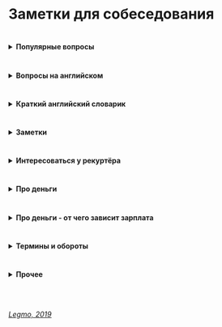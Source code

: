 # Заметки для собеседования #

#
<details><summary><b>Популярные вопросы</b></summary><p>
                                         
  ---

- Почему вы ищете работу?
- Какую работу вы ищите?
- Чем занимались на прошлой работе?
- Был ли коммерческий опыт работы с данной технологией?
- Зарплата - ожидания 
- Как скоро готовы выйти
- Английский 	
- Git
- Agile
- Есть ли опыт написания тестов?
- Есть ли опыт работы в команде с code-review и тестировщиками?
- Опыт работы со строгой типизацией
  
<br>

  <details><summary><b>Почему ушли с предыдущей работы?</b></summary><p>
  
  Рекрутер не ждет от этого ответа слишком многого. И так ясно, что будь всё в жизни людей гладко, они бы работали на одном и том же месте с достижения трудоспособного возраста и до самой смерти. Рекрутер будет удовлетворен любым ответом, который не поставит его самого в неловкое положение перед руководителем, когда тот у него спросит «а чего этот чел хочет? Почему уволился из предыдущей компании?» Любой более-менее адекватный ответ, который рекрутеру не стыдно будет передать вышестоящему руководителю, будет приемлем. 
   
  Сформулируйте ответ так, чтобы у рекрутера не сложилось впечатление, будто у вас была возможность повлиять на сложившуюся ситуацию, но вы не смогли её реализовать. 
  - Приемлемые – ситуации, в которых вы не могли повлиять на обстоятельства (например - очень большие задержки по зарплате, или очень низкая зарплата и полное отсутствие перспектив, или например неудобное расположение)
  - Неприемлемые – ситуации, когда у вас была возможность тем или иным способом повлиять на обстоятельства, но вы не смогли (личный или профессиональный конфликт с руководителем или коллегой, неконкурентноспособный продукт компании в создании которого принимаете участие лично вы, неисполнение своих обязательств) 
   
   Как отвечать, если у вас на предыдущей работе действительно всё было не очень гладко?
  - Нужно формулировать свой ответ в форме не «почему», а в форме «для чего».
      
  <br><p></details>
  
  <details><summary><b>Большой перерыв после последней работы - почему? чем занимались?</b></summary><p>
    
  Закрыл большой проект, заработал довольно существенную сумму.  Решил устроить нормальный отпуск, впервые за несколько лет.  В процессе, пришёл к выводу что хочу сменить сферу деятельности и активно занялся самообучением
  
  <br></p></details>
  
  <details><summary><b>Ошибки - самые серьёзные ошибки в вашей карьере?</b></summary><p>
                                                                         
   Обычно, цель этого вопроса выяснить не уровень дна, которое вы сумели пробить в своем прошлом, а ваш локус контроля (т.е. склонны ли вы возлагать ответственность за свои неудачи на себя, или на обстоятельства), и ваше к ним отношение.
   
   Для успешного прохождения вопроса лучше возлагать ответственность на себя. Это представит вас как человека, способного к управлению собственной жизнью, а не как детерминированное существо, сама судьба которого зависит исключительно от того, как сложатся звёзды и обстоятельства
  
  <br></p></details>
  
  <details><summary><b>Достижения - самые серьёзные </b></summary><p>
   
   Цель вопроса - узнать потолок, которого вы пока смогли достичь. 
   
   Этот потолок должен соответствовать должности, на которую вы претендуете, но не быть слишком высоким, иначе возникнет вопрос «а что вы вообще забыли на этом собеседовании с такими достижениями?»
      
  <br></p></details>
  
  <details><summary><b>Cтресс - насколько вы стрессоустойчивы</b></summary><p>
  
  Ответ: «А какие именно стрессы предполагаются на этой должности?»
  
  Рекрутер может рассказать о злых придирчивых клиентах, большом объеме работы, неисполнительных контрагентах.
  
  После чего можно развеять его опасения, сказав: «Да это ерунда, я с таким постоянно сталкивался, и мне всегда удавалось найти общий язык практически с любым человеком» 
  
  <br></p></details>   
  
  <details><summary><b>Расскажите о руководителе (коллеге/клиенте/друге/недруге...)</b></summary><p>

  
  Стандартная проективная методика из психологии, основанная ещё на древнем изречении о том, что «праведник даже в воре увидит праведника, а вор даже в праведнике – вора»
  
  Иными словами, понять что за человек перед тобой проще всего по тому, как он отзывается о других.
  
  Конечно, если вам пришлось и правда работать с откровенными мудаками, дифирамбы им петь ни к чему. Но лучше обратить внимание именно на положительные черты, а не на том, какие они были гады, это покажет и вас самого в лучшем свете. 

  <br></p></details>
  
  <details><summary><b>Ваши недостатки</b></summary><p>
  
  Лучше говорить только о тех недостатках, которые не пересекаются с качествами, необходимыми для исполнения обязанностей.
  
  Например – вакансия грузчика.
  - Какие у вас недостатки?
  - Вы знаете, мне кажется я не слишком интеллектуальный человек.
  Отлично! Нам как раз нужны такие грузчики – подумает рекрутер.

  Или например – вакансия программиста.
  - Какие у вас недостатки?
  - Даже не знаю. Наверное, физподготовка оставляет желать лучшего.
  - Ну, ничего, для тяжелых работ у нас грузчики есть. 
    
  <br></p></details>
  
  <details><summary><b>Почему хотите работать в нашей компании? / Что для вас важно в вашей работе? / Что вам кажется наиболее привлекательным в этой должности?</b></summary><p>
  
  Вспоминаем описание вакансии, на которую вы пришли, и пересказываем её своими словами.
  
  Например, вакансия сисадмина. Обязанности на работном сайте:
  - Развертывание, оптимизация и поддержка работоспособности инфраструктуры
  - Обеспечение безопасности информационных систем и серверов.
  - Подготовка предложений по модернизации оборудования, координация работ с поставщиками оборудования и технических решений.
  
  Ответ:
  - Ваша компания мне интересна тем, что она предлагает именно то, что я ищу. Для меня важно заниматься работой, которую я люблю и умею делать лучше всего – развертыванием IT инфраструктуры, обеспечением информационной безопасности, модернизацией оборудования.
  
  Если получится не заржать, то считайте, вопрос пройден. 

  <br></p></details>


  <details><summary><b>Зачем вам деньги?</b></summary><p>
  
  Вопрос чаще задают менджерам и т.д.
  
  На мой взгляд, хороший вариант ответа - пирамида Маслоу
    - выживание (еда, одежда, жильё..)
    - комфорт (вкусная еда, красивая одежда, машин, отпуск...)
    - самореализация (хобби, помощь другим и т.д.)
  
  В ответе:
  1. Не зависнуть, не тупить
  1. Показать более-менее внятное структурное мышление - у меня такие-то траты (кредит, дети, машина...)
  
  <br></p></details>
  
  <details><summary><b>Кого уважаете в профессиональной сфере? (известные личности/ресурсы)</b></summary><p>
  
  - Дмитрий Кузюбердин	- it-Kamasutra
  - Илья Кaнтop			- learn.javascript.ru
  - Максим Пацианский 	- книга "React.js курс для начинающих", https://vk.com/maxpfrontend
  - Дмитрий Трепачёв 		- http://code.mu/ 
  - Hexlet 				- Кирилл Мокевнин (ru.hexlet.io)
  - Сергей Чикуенок 		- вёрстка
  - телеграмм-каналы можно упомянуть
  
  <br></p></details>

  <details><summary><b>Книги</b></summary><p>

  - Программирование
    - Банда четырёх (Э. Гамма, Р. Хелм, Р. Джонсон, Д. Влиссидес.) -  Приемы объектно-ориентированного проектирования. Паттерны проектирования
    - Мартин Р - Чистый код
    - Бэнкс А, Порселло Е - React и Redux. Функциональная веб-разработка (O'Reilly)
    - Петцольд Ч - Код. Тайный язык информатики
    - Бхаргава А - Грокаем алгоритмы
  - Дизайн, юзабилити, проектирование интерфейсов
    - Алан Купер - Психбольница в руках пациентов
    - Дональд Норман - Дизайн привычных вещей (1988)
    - Влад Головач - Искусство мыть слона. Дизайн пользовательского интерфейса (2001 и 2010)
    - Влад Головач - Культура дизайна (2014 и 2017)
    - Джеф Раскин - Интерфейс. Новые направления в проектировании компьютерных систем (Apple)
    - Адриан Форти - Объекты желания (1986)
    - Эдвард Тафти - Представление информации
  - О жизни в целом
    - Франкл В - Сказать жизни «Да!»
    - Карнеги Д - Как перестать беспокоиться и начать жить
    - Талеб Н - Антихрупкость
  - "Общефилософское"
    - Буддизм
    - Философия стоицизма, Сократ, Ницше
    - Дао Дэ Дзин (Лао Цзы)
      
  <br></p></details>
<br></p></details>

#
<details><summary><b>Вопросы на английском</b></summary><p>
                                                                                   
---

  - рассказ о себе
  - образование
  - какую работу ищете
  - почем нравится/не нравится профессия/язык/среда (web-разработка, Drupal, React...)
  - почем нравится/не нравится удалённая работа
  
<br></p></details>

#
<details><summary><b>Краткий английский словарик</b></summary><p>
                                                                                   
---

- Я делал работу 	- I did the work
- Я хочу сделать 	- I want to do
- Я хотел бы 		- I would like to
- Я хотел бы 		- I wanted
- Я имел			- I had
- Я буду иметь    - I'll have
- Мне нравится 	- I like
- Мне не нравится	- I do not like

- Переписка 	- correspondence
- Общение			- communication
- Митинг 			- meeting (невероятно!)
- Спокойно		- calmly
- Срочно			- urgently
- Опыт 			- experience
- Такие как		- such as
- Много			- A lot of
- Не много		- A little of
- Старый код		- Legacy code
- Проблемы, вызовы - Challenges

- Изучать 						- To study
- Сжатые сроки выполнения			- Short deadlines
- Высоконагруженные проекты 		- Highload projects
- В течении моей работы, я...		- During my work, I...
- Мои задачи включали 			- My tasks included
- Делать что-то полезное			- Do something useful
- Развиваться в этом направлении	- Develop in this direction
- Большая международная команда 	- A large international team
  
<br></p></details>

#
<details><summary><b>Заметки</b></summary><p>
                                                          
---

- Не знаешь - так и скажи. Не придумывай
- Но, полезно думать вслух (если немного соображаешь в теме)
    - я не знаю точно решения, но насколько мне известно браузер работает так-то и так-то, компилятор так-то и поэтому наверное будет примерно вот так... Показать что ты вообще что-то соображаешь и приплести известные тебе материалы из смежных областей.
- Не отзываться негативно от прошлых коллегах/компаниях - максимально сдержанно и корректно
- Не выдавать конфиденциальную информацию - NDA и всё такое
- Если лезут не в своё дело (например: "Почему вы не женаты?") 
    - «Я думаю, этот вопрос не имеет отношения к моим профессиональным качествам, поэтому если вы позволите, я бы не стал на него отвечать». 
- Отлично, я думаю, что это выглядит хорошо, но что бы вы в нем оптимизировали?
  - Подготовив решение - подумайте о возможных граничных случаях, проблемах масштабирования и слабых сторонах. Всегда будьте на шаг впереди. 
  - Если вы используете рекурсивный подход, что может произойти, если у вас будет огромный фрагмент информации? 
  - Если вы используете алгоритм хеширования, как вы справитесь с коллизиями? 
  - Насколько вероятно, что это произойдет, и каков наихудший сценарий?
- Хороший пример "как разойтись, чтоб проект не просел" 
  - Расставание с человеком – тоже может быть устойчивым решением, если люди договорятся разойтись так, чтобы проект не просел. 
  - У вас бывало когда-нибудь такое, что уже уволившись, вы все равно ходили на предыдущую работу помогать? Или консультировали оставшихся ребят удаленно? Почему вы это делали? Скорее всего, потому что разошлись правильно и корректно.
  - Проблема менеджера не в том, что люди смертны, а в том, что они внезапно смертны. Если бы увольнения, мотивацию, де-мотивацию людей можно было бы предсказать и заложить в план — было бы гораздо проще жить! Поэтому если уход человека не ведет к неустойчивости проекта (человек передает дела, помогает и т.д.) — это не всегда плохо.
- Ожидания менеджера – у него в голове. 
  - Периодически в ответ на вопрос «Чего вы хотели бы, чтобы изменилось в результате тренинга» получаем от заказчиков ответы: «Хотим, чтобы люди стали более ответственными». Отличный ответ, из которого нельзя сделать вообще никаких выводов, пока не задашь уточняющий вопрос: «А как вы поймете, что они стали более ответственными?» И дальше главное слушать и успевать записывать. 
  - Потому что понимание ответственности у каждого свое. Для кого-то это когда человек не проходит мимо проблем, а начинает немедленно их решать. Для кого-то – когда он инициирует обсуждение проблем с заказчиком. Для кого-то когда он вообще не беспокоит руководство вопросами, а делает все сам. Пока не поймешь, что человек хочет, все, что ты делаешь – попытки угадать, что у заказчика в голове.
- Держитесь с достоинством. 
  - Помните о своих сильных сторонах, профессиональных, личностных. Заранее подготовьте яркие, красивые примеры из своего рабочего опыта. Помните, вас берут в организацию, чтобы вы принесли ей пользу, так расскажите, какую выгоду получила ваша предыдущая компания от вашей деятельности, как вы помогли спасти ее от кризиса, как вы вывели ее в лидеры и т.д. 
  - Не бойтесь несколько преувеличить свои заслуги. Помните, вы на рынке труда, здесь важно себя правильно преподать. 
  - А причину ухода объясните своим желанием развиваться, что вы выросли из рамок должности, отдела, компании, вам требуются новые горизонты.
- По тому, как вы отстаиваете свои интересы, ваш руководитель будет предполагать, что вы так же будете отстаивать интересы его подразделения.
<br></p></details>

#
<details><summary><b>Интересоваться у рекуртёра</b></summary><p>

  - Уточните пожалуйста - вы работаете в компании и внешний специалист?
  - Тип компании - стартап, свой продукт, рекуртинговое агентство... 
  - Размер компании (Россия/ мир)
  - Офисы - вообще есть? За рубежом? В Сибири?
  
  <br>
  
  - Какого идеального сотрудника они ждут
    - Для каких целей и задач компания ищет человека (задать прямой вопрос). После чего провести параллели с вашим предыдущим опытом, и рассказать, как именно вы планируете это сделать.
    - Например:
    ```
    - Мы ищем логиста, который бы уменьшил наши издержки на доставку комплектующих из Китая.
    - Ясно. На прошлой работе издержки были очень сильно раздуты из-за того, что руководство по привычке 
    работало с транспортными компаниями, у которых тарифы не менялись много лет, пришлось заново просмотреть 
    рынок, заменить некоторых перевозчиков, затраты были сокращены на такие-то суммы. Есть список из хороших, 
    проверенных компаний, которые никогда не подводили. 
    ```
    
  - Моя роль на проекте
  - Планируемые результаты моей работы за 30, 60, 90 дней
  - Критерии качества работы
    - спросить про ключевые качества хорошего сотрудника и попросить их расшифровать
    - по каким критериям они оценивают работу? Что такое для них хорошо, а что такое плохо?
    - например:
      - что вы вкладываете в слово отвественность
      - предлагать идеи – это хорошо или плохо? 
      - или сначала надо навести порядок в работе? 
      - или бог с ним с порядком, главное – чтобы не беспокоили менеджера, и при этом маржа проекта росла?
      - вижу что на проекте что-то не так:
        - сразу хвататься делать?
        - инициировать обсуждение? с кем?
        - не беспокоить начальство вопросами и всё сделать самому?
       
  <br>
  
  - Часовые пояса
  - Время работы
  - Насколько свободный график
  - Отпуск / отгулы / больничные - сколько раз в год, как долго, насколько заранее, оплачиваемый/нет
  - Гос. праздники - есть ли? оплачивают?
  - Переработки (вечер, выходные) - есть ли, как часто, оплачивают ли
       
  <br>
  
  - Почасовка/фиксированная
  - Если почасовка 
    - Гарантируют ли загрузку? 
    - Провалы в неделю-две между проектами? 
    - Полдня нет работы, а к вечеру упала и надо отработать 8 часов
  - Уровень зарплаты (до вычета налогов)
  - Это з/п с учетом премий и бонусов или только окладная часть (та, которая будет прописана в договоре и будет выплачена при любых условиях посещения работы) 
  - Метод оплаты - перевод на карту? конкретный банк?
  - ИП
  
  <br>
  
  - Испытательный срок? 
  - Зарплата на испытательном сроке? 
  - Условия прохождения? 
  - Сколько человек обычно отсеивается?
       
  <br>
  
  - Трудовой договор?
  - Право расторжения договора 
  - NDA
  - Соц. пакет
       
  <br>
  
  - Схема карьерного роста?
  - Как часто и на каком основании пересмотр ставки и позиции в компании. 
  - Индексация заработной платы, ее частота и размеры
       
  <br>
  
  - Медицинское страхование: 
    - объемы, 
    - что включает, что
    - что рассматривается, как страховой случай, а что не рассматривается
       
  <br>
  
  - О проекте
  - Стэк технологий
  - Вопросы о задачах, технологиях
  - Чем занимается команда
  - Поддержка/новый код
  - Какая команда
  - Кол-во человек на проекте (дев/тест/прочие)
  - Есть ли общение на английском?
  - Методология разработки - Agile?
  - Митинги - насколько часто, на каком языке, с видео/без
       
  <br>
  
  - Возможности развития и обучения?
  - Оплачивает ли она курсы/сертификаты? Хекслет, HTML-academy...
  - Ментор
  - Код-ревью
       
  <br>
  
  - Выдают ли рабочую машину
  - Офис 
    - оценка по 10 бальной шкале)	
    - есть ли Firewall
    - время на общественном транспорте (минут/транспорт)
  - Общее впечатление от компании
		
<br></p></details>

#
<details><summary><b>Про деньги</b></summary><p>

  - Можно спросить прямо при первом же контакте с работодателем хотя бы про нижнюю планку зарплаты (в середине или конце беседы, когда все ключевые моменты обсудили)
  - грамотные формулировки для ответов о желаемой зарплате:
      - Мне бы хотелось обсудить данный вопрос позже, когда вы точно поймете, что я подхожу на данную должность.
      - Я верю вашей компании, что она берет на работу только высокопрофессиональных специалистов, обеспечивая им достойную зарплату.
      - Предполагаю, что оклады в вашей компании уже утверждены для всех должностей, готов их принять, если вы их озвучите т.д.
  - грамотные формулировки для ответов на конкретные предложения по зарплате:
    - Вам сделали отличное предложение:
        «Я внимательно ознакомился с вашим предложением. Должен признать, что оно достаточно конкурентоспособно. Однако предложенный вами размер месячной заработной платы на 10% ниже, чем я зарабатываю в настоящее время. Хотя бонусы помогут улучшить ситуацию, все-таки я предложил бы пересмотреть размеры базовой зарплаты. Есть ли возможность изменения размера предложенной зарплаты?»
    - Вам сделали хорошее предложение
        «Определенно, мои ожидания почти оправдываются. Однако я надеялся на несколько большую сумму в пределах от… до… Насколько велики наши возможности для дальнейшего обсуждения зарплаты?»
    - Вам сделали предложение с низкой зарплатой
        «Вы мне действительно нравитесь, и работа кажется подходящей. Успехи управления и организационной стратегии также выглядят весомыми. Единственное, о чем нам нужно поговорить, и единственное, что меня удерживает, – это первоначальное предложение о компенсационном пакете. Откровенно говоря, зарплата меньше, чем я ожидал. Я действительно заинтересован в этой должности, и, по моим сведениям, $X — это приблизительный уровень зарплаты. В других компаниях, с которыми я веду переговоры, предлагается примерно столько. Вы можете что-нибудь предпринять в этом направлении?»
    
  - Обсуждение з/п с рекуртёром, на первом собеседовании - чтоб он понял, попадаете ли вы в вилку вакансии
    - Формулировка для рекрутера должна быть такой – "я рассматриваю предложения от такой-то суммы, но всё зависит от того, что мне придется делать"
    - Переговоры с ним превращаются в такую мини-игру:
      - Каковы ваши зарплатные ожидания?
      - Ну, зависит от того, что мне придется делать. А вы на какую зарплату специалиста ищете?
      - Хотелось бы всё-таки от вас услышать вашу минимальную планку.
      - Понимаете, это зависит от многих моментов, но я знаю, что вилка у вас в любом случае есть, поэтому не могли бы вы её всё-таки озвучить, вдруг я вам просто не подойду по ней?
    - И у кого быстрее сдадут нервы, и он озвучит конкретную сумму, тот и проиграл.
    - Почти всегда разные компании предлагают за один и тот же функционал разные зарплаты, в зависимости от того, насколько финансово уверенно они себя чувствуют, и конечно «традиций» , поэтому выманивание информации о вилке по зарплате необходимо, чтобы не скостить самому себе будущую зарплату на существенную сумму.

    - Вариант: рекрутеру нельзя называть минимально комфортную сумму, потому что вам в 90% случаев предложат на 5-10% меньше нее и больше нее никогда не заплатят. А надо, определив для себя комфортную зарплату, называть на 10% больше, тогда и будет запас поторговаться.

    - Вариант: средняя ЗП для специалиста моего уровня - такая-то. Я считаю что я имею необходимый набор навыков и опыта чтобы рассчитывать на среднюю + 10%. Но в целом я готов обсудить размер ЗП и перспективы после того как узнаю спектр задач и требования.
        
    - Если попался непробиваемый рекрутер, непременно хочет услышать ваше предложение - назвать мин. сумму, за которую будет комфортно работать.
      Минимальная сумма = не та зарплата, на которую вы будете ходить на работу со слезами на глазах
      А та, получая которую, вы не будете испытывать слишком больших душевных мук и терзаний. 
      
  - Обсуждение з/п с руководителем, когда вам готовы сделать offer
    - Можно немного поднять свои зарплатные ожидания (относительно общения с рекуртёром)
    - Сработает это только в том случае, если вы действительно нашли общий язык, и сумели убедить его что вы подходите под те задачи, которые он вас нанимает, поэтому делать это нужно только в конце беседы. 
    - Беседу лучше выстраивать таким образом – после ответа на его вводные вопросы лучше задать прямой вопрос о том, для каких целей и задач компания ищет человека, после чего провести параллели с вашим предыдущим опытом, и рассказать, как именно вы планируете это сделать.
  
    Итак, вы почувствовали, что разговор задался, и вы решили озвучить большую сумму, чем ту, что озвучили рекрутеру.
    На это руководитель может ответить:
      - Но Марии вы говорили что готовы выйти на другую зарплату.
      
    Приемлемым ответом будет такой:
      - Нет, Марии я говорил, что всё будет зависеть от функционала. Те задачи которые вы озвучили, стоят столько. Я готов гарантировать их исполнение на 100% , но хотелось бы получать вот такую сумму.
    Если ваши требования вменяемы, и вы действительно убедили его что способны сделать все, что обещаете, скорее всего предложение будет сделано. 

  - Как понять, что ваши требования вменяемы?
    - Очень просто, также, как и при любом ценовом анализе, когда вы ходите по магазинам, методом исследования предложения.
    - Некоторые работные сайты предлагают бесплатный пробный доступ к своей базе, или доступ по минимальной цене, например на один день. Полистайте резюме кандидатов вашей профессии, посмотрите на их образование, опыт работы, навыки. Посмотрите их зарплатные ожидания.
		- Если зарплатные ожидания не опубликованы в резюме, можно и позвонить, представившись какой-нибудь компанией, и поинтересоваться, каковы зарплатные ожидания ваших прямых конкурентов на рынке труда.
		- Также можно позвонить в кадровые агентства, тоже представившись какой-нибудь компанией, и поинтересоваться, во сколько вам встанет вот такой кандидат (описываете свой опыт, и узнаете, сколько сейчас стоят на рынке такие люди) .  
	
  - про повышение зарплаты
    - **Правильная постановка вопроса** со стороны сотрудника: что я могу делать на этом месте, чтобы в перспективе X месяцев/лет зарабатывать Y денег (стать менеджером и пр.)?
    - **Амбициозная постановка вопроса**: какой подвиг мне нужно совершить, чтобы стать менеджером в этом году? (получить премию в стопятьсот мильёнов?)
    - Если вы уже получили офер в другую компанию, то постановка вопроса не меняется: 
      Каюсь, грешен – сходил на собеседование. Когда сходил, уже не каюсь. :) Вот что предлагают. Можно ли у нас делать что-то, чтобы зарабатывать сравнимые деньги?
    - За мои 10 лет, зарплату ни разу не повысили. Приходилось увольняться и на новом месте уже повышаться по з/п.
    - Повышения бывают. Но, только если ты не сидишь как сыч и не бубнишь себе под нос что пора з/п повышать. А вот если ты ноешь как последняя скотина, то начальник знает что тебе денег мало и можешь неилюзорно свалить в любой момент - тут уже повышают.
    Факт: молчишь = доволен.

  - про снижение з/п в процессе переговоров
    - Я считаю, что проще не прогибаться, просто сказав - "вы спрашивали на какую минимальную сумму я согласен, я её озвучил, на меньшее, к сожалению, согласиться не могу"
    - А когда ты сказал что "это мой минимум", а потом согласился ещё на меньшее, то может показаться, что ты себя не ценишь, или что никому не нужен.

  - пока не получил официального предложения о работе – не говори про зарплату. Особенно если не спрашивают. 
    - Для работодателя вопрос про деньги от кандидата на старте отношений – это демонстрация того, что человек не будет лоялен компании и если кто-то другой предложит на 100 у.е. больше, он тут же покинет данную организацию.
    - По возможности, уходите от вопросов о зарплате, пока не получите предложение о работе от своего будущего руководителя. В его интересах, чтобы вы были мотивированы и готовы работать на данной должности как можно дольше. Никого не устраивает текучка кадров, это как минимум экономически не выгодно. (Мы не берем примеры организаций, которые строят свою экономику на обмане сотрудников, когда вам обещают много, вы верите, но только после испытательного срока, уподобляетесь Папе Карло, а вам сообщают через три месяца, что испытательный срок вы не прошли и вас увольняют, чтобы найти следующего доверчивого гражданина.)

  - Если просят заполнить анкету, в которой стоит графа «Укажите желаемый размер заработной платы», смело пишите: «обсуждается». 
    - Если не требуют указать точную цифру – пишите интервал (добавьте 10% к последней, добавьте 20%, чтобы достичь приемлемого результата и была возможность для торга). 
    
  - У кадровиков есть простая схема понять, сколько вы стоите. 
    - Обычно спрашивают: «Назовите минимальную сумму, ниже которой вы работать не будете?» Допустим вы называете цифру в 1000 у.е., кадровик, что-то черкает в анкете и задает вопрос повторно: «А если зарплата будет 950 у.е. – вы согласитесь?» Вы начинаете лихорадочно думать, а устроит или не устроит вас такая цифра, если вы заложили 20% для торгов, то вы легко «отдадите» — эти 50 у.е. и согласитесь. Но кадровик не унимается: «А если это будет 900 у.е.?» Так пошагово определяют вашу нижнюю границу торгов по зарплате.

  - Как вы относитесь к задержкам по зарплате?
    - Понятно, что такой вопрос может означать только одно – задержки по зарплате в данной компании имеют не случайный, а систематический характер. Кто-то может подумать «ну, если зарплата хорошая, то почему бы и нет? Можно и подождать»
    Можно то можно, но придя в компанию, в которой стабильные задержки зарплаты например в месяц, фактически первый месяц вы будете работать бесплатно.
    А получать зарплату только со второго месяца. Когда-нибудь, через год или два, а может позже, когда вы будете менять работу, с вами возможно и рассчитаются за тот первый бесплатный месяц. А может и нет. 

 - Постоянно мониторьте, сколько стоят специалисты вашего уровня на рынке труда. 
  - Даже если вас все устраивает на вашем рабочем месте, походите по собеседованиям. 
  Как минимум, вы будете в курсе, какие требования предъявляются рынком к вашей должности, что предлагается взамен.

 - При получении предложения с указанием зарплаты, возьмите паузу. 
  - Не надолго, на один день. 
  Помните, профессионалы стоят дорого, потому что они не суетятся и знают себе цену.

  - Профессионалы не торгуются, им это просто не надо - не они стоят в очереди за работой, а организации уговаривают их. 
    - Покажите, что вы профессионал. 
    Но не затягивайте свое решение больше чем на один день, профессионалы думают быстро.

  - Изучите внимательно компенсационный пакет, который вам предлагает работодатель.  
  
  
  **Ссылки**
  - [Джин - статистика зарплат](https://djinni.co/salaries/?job=JavaScript&year=6m)
  - [Мой круг - Зарплаты в ИТ](https://moikrug.ru/salaries)
  - [Мой круг - обзор зарплат](https://habr.com/ru/company/moikrug/blog/439152/)
	
<br></p></details>

#
<details><summary><b>Про деньги - от чего зависит зарплата</b></summary><p>
  Пример ответа на вопрос: укажите "вилку" вашей зарплаты? Это далеко не все факторы, но общий ход мыслей, я думаю, понятен.
  
  Вилка зарплаты примерно от X до X*2 тысяч рублей/долларов/евро.<br>
  Попробую в нескольких словах объяснить, почему такой большой разброс.
  
  Прямое влияние на рейт будут оказывать следующие факторы:
  
  1) <b>Это оплата до/после всех вычетов?</b><br>
  При работе через ИП я отдаю до 10% в виде налогов, комиссий и сборов. Эта сумма напрямую влияет на размер зарплаты.
  
  2) <b>График и время работы.</b><br>
  Если график очень жёсткий, а время работы команды плотно привязано к Москве/Европе - это повод поднять рейт, т.к. часть времени мне придётся работать по вечерам. В этом нет ничего страшного, у меня большой опыт работы в таком режиме. Но, это повод получить некоторую компенсацию, за неудобное рабочее время.
  
  3) <b>Насколько моя квалификация соответствует задачам?</b><br>
  Если основная часть работы подразумевает вёрстку и работу с шаблонами - это повод несколько поднять рейт. 
  В этой сфере я работаю уже давно, обладаю существенным опытом и могу в любой момент устроиться на хорошую зарплату в крупный проект.<br>
  Я могу гарантировать высокое качество и поэтому ожидаю соответствующей оплаты.<br><br>  
  Если существенная часть работы подразумевает программирование - это повод несколько снизить рейт.<br> 
  В этой сфере я активно расту и развиваюсь, некоторые аспекты я только изучаю, и сама возможность расти на реальных задачах - существенный бонус.
  
  4) <b>Насколько мне интересны задачи?</b><br>
  Я уже много лет занимаюсь вёрсткой, и многие задачи решаю почти автоматически. Зачастую, мне не приходится как-то напрягаться, чтоб завертсать тот или иной макет. Такую работу я оцениваю выше. Своего рода "налог на скуку" :)
  
  5) <b>Возможности обучения и профессионального роста.</b><br>
  Наоборот, задачи по программированию для меня интересны и важны. Если у меня будет возможность существенную часть времени работать со скриптами, изучать различные подходы, советоваться с коллегами и в целом расти - это повод снизать рейт. Для меня очень важен профессиональный рост и развитие, и ради этой возможности я готов пойти на уступки в плане зарплаты.
  
  6) <b>Уровень психологической напряженности.</b><br>
  Если работа подразумевает существенную психологическую нагрузку - это повод поднять финансовую планку. 
  Речь про такие вещи как: короткие дедлайны, штрафы, работа над несколькими важными задачами одновременно, частое переключение между задачами, разрешение конфликтных ситуаций и т.д.
  
  
  Предлагаю обсудить вопрос зарплаты более подробно после технического собеседования, когда станет ясно - подходят ли мои навыки для данной вакансии.
  
<br></p></details>


#
<details><summary><b>Термины и обороты</b></summary><p>

- CV - резюме
- rate, pay rate - зарпалата, ставка зарплаты
- gross salary  - зарплата до вычетов 
- net salary  - зарплата на руки 
- offer - предложение
- рекуртёр, hr - специалист по поиску персонала
- NDA - договор о неразглашении
- soft skills - обычно набор личностных качеств, которые помогают эффективно взаимодействовать с людьми. Соотвествие корпоративной культуре и т.д.
- hard skills - все навыки, которые связаны с непосредственной профессиональной деятельностью человека и доступны для наглядной демонстрации. 
- must have - обязательно
- outsourcing - наёмный сотрудник, не в штате компании
- pay — оплата, выплата, заработная плата
- salary — зарплата Фиксированная, обычно ежемесячная оплата работы сотрудника.
- overtime — сверхурочные
- своевременная индексация рейта

**Ссылки**
- https://skyeng.ru/articles/pay-salary-wages
	
<br></p></details>

#
<details><summary><b>Прочее</b></summary><p>

***
Важно **"как ты себя объясняешь"** - насколько ты понятен рекуртёру, может ли он легко положить в нужную "коробочку" своего сознания?<br>
Поначалу хорошо себя немного "упростить", быть понятным. Соответствовать ярлычкам.<br>
Потом, в процесе работы, можешь проявить что ты сложный, интересный и разнообразный. 

Неправильно: 
```
Я 20 лет занимаюсь веб-разработкой, но до сих пор не освоил ничего кроме вёрстки. 
Зато я был арт-директором в типографии и отлично играю на гитаре. 
А сейчас думаю - толи пойти junior-разработчиком, толи устроиться поваром..."
```

Правильно:
```
Я несколько лет занимался дизайном. Последние три года увлёкся веб-разработкой, плотно работал верстальщиком. 
Освоил эту сферу на уровне "эксперт". 
Сейчас развиваюсь как JS-программист, ищу позицию junior, чтоб быстро вырасти на реальных задачах"
```

<br>

***
Полезно завести отдельный аккаунт на **GitHub** с примерами кода. подходящими для данной вакансии. Для вёрстки один, для программирования - другой.

<br>

***
Очень полезно для резюме иметь утверждённые правки в крупных/известных **OpenSource проектах** по своей тематике. Тем самым ты перекладываешь работу по оценке твоего уровня на плечи сообщества - если сообщество приняло твои правки, значит ты молодец, и можно особо тебя не проверять.

<br>

***
Нет, это вы позволяете им так поступать. Кто вам запрещает задавать вопросы? Расспрашивайте работодателя, уточняйте все детали, записывайте наконец в блокнот! 

Неужели так трудно скачать из PlayMarket или AppStore диктофон?! 

Работодатель прекрасно понимает все свои риски, поэтому на собеседованиях докапывается до самых бессмысленных деталей. Так чего вы то вдруг засмущались? Докапывайтесь до него!

- Что за проект? 
- Какая точная зарплата? 
- Белая ли зарплата? 
- На каких условиях стоит ожидать роста зарплаты? 
- Есть ли перспективы для роста карьерного? 
- Стабильные ли инвестиции в проект (не обанкротится ли фирма завтра)? 
- Сколько уже сделано и сколько предстоит сделать? 
- Есть ли утвержденный план работ? 
- Определены ли точные роли в команде? 
- Кто руководит, какой у него стаж руководства, есть ли успешные завершенные проекты? А у команды? 
- Кто в команде, сколько их, давно ли они работают в команде, чем занимались? 
- Кому вы непосредственно будете подчиняться и какие границы у этого подчинения? 
- Каковы корпоративные правила в этом месте? 
- Есть ли гарантии оплаты сверхурочных? 
- Заинтересована ли компания в вашем обучении? 
- Оплачивает ли она курсы/сертификаты? 

И т.д. думаю вы уловили мысль.

В конце-концов, это вам в этом месте и над этим проектом работать (не)определенное время. 
Ну так выясните на берегу во что вы собираетесь ввязаться, чтобы потом не скулить на хабре, не приходя в сознание, о том как вам скучно и что все плохо! 


**Зачем диктофон?** 
Записать собеседование (если разрешат, бывает до собеса подписываешь соглашение о коммерческой тайне и неразглашении), чтобы самому потом в спокойной обстановке еще раз прослушать все, если не получается запомнить. Некоторые вещи не сразу принимаются во внимание, даже если они сказаны прямым текстом. 

<br></p></details>

<br> 
<br> 

*[Legmo, 2019](https://github.com/Legmo/notes/)*
